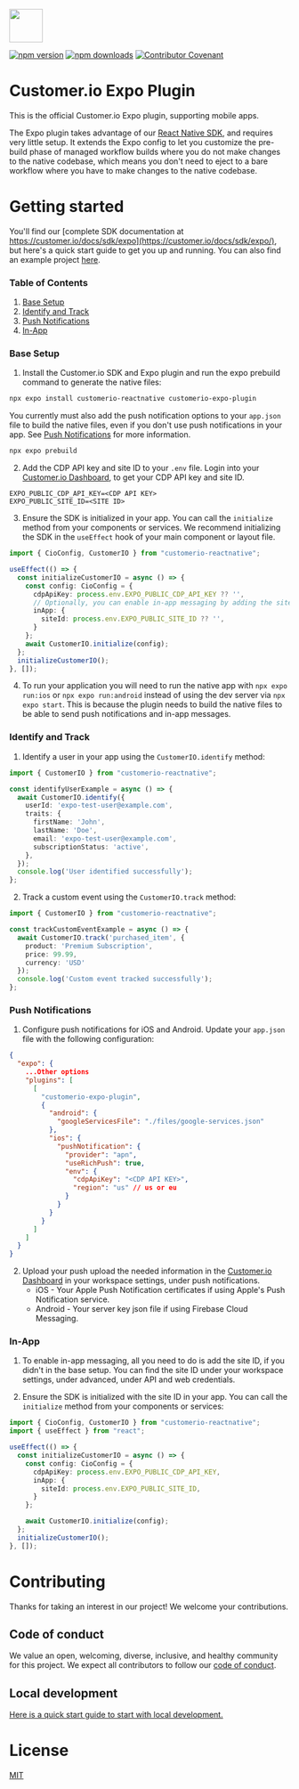 <p>
  <a href="https://customer.io">
    <img src="https://avatars.githubusercontent.com/u/1152079?s=200&v=4" height="60">
  </a>
</p>

[![npm version](https://img.shields.io/npm/v/customerio-expo-plugin.svg)](https://www.npmjs.com/package/customerio-expo-plugin)
[![npm downloads](https://img.shields.io/npm/dm/customerio-expo-plugin)](https://www.npmjs.com/package/customerio-expo-plugin)
[![Contributor Covenant](https://img.shields.io/badge/Contributor%20Covenant-2.0-4baaaa.svg)](CODE_OF_CONDUCT.md)

# Customer.io Expo Plugin

This is the official Customer.io Expo plugin, supporting mobile apps.

The Expo plugin takes advantage of our [React Native SDK](https://github.com/customerio/customerio-reactnative), and requires very little setup. It extends the Expo config to let you customize the pre-build phase of managed workflow builds where you do not make changes to the native codebase, which means you don't need to eject to a bare workflow where you have to make changes to the native codebase.

# Getting started

You'll find our [complete SDK documentation at https://customer.io/docs/sdk/expo](https://customer.io/docs/sdk/expo/), but here's a quick start guide to get you up and running. You can also find an example project [here](/example-projects/cio-expo-sdk-getting-started).

### Table of Contents
1. [Base Setup](#base-setup)
2. [Identify and Track](#identify-and-track)
3. [Push Notifications](#push-notifications)
4. [In-App](#in-app)

### Base Setup

1. Install the Customer.io SDK and Expo plugin and run the expo prebuild command to generate the native files:

```bash
npx expo install customerio-reactnative customerio-expo-plugin
```
You currently must also add the push notification options to your `app.json` file to build the native files, even if you don't use push notifications in your app. See [Push Notifications](#push-notifications) for more information.
```bash
npx expo prebuild
```

2. Add the CDP API key and site ID to your `.env` file. Login into your [Customer.io Dashboard](https://fly.customer.io/), to get your CDP API key and site ID.

```
EXPO_PUBLIC_CDP_API_KEY=<CDP API KEY>
EXPO_PUBLIC_SITE_ID=<SITE ID>
```

3. Ensure the SDK is initialized in your app. You can call the `initialize` method from your components or services. We recommend initializing the SDK in the `useEffect` hook of your main component or layout file.
```typescript
import { CioConfig, CustomerIO } from "customerio-reactnative";

useEffect(() => {
  const initializeCustomerIO = async () => {
    const config: CioConfig = {
      cdpApiKey: process.env.EXPO_PUBLIC_CDP_API_KEY ?? '',
      // Optionally, you can enable in-app messaging by adding the site ID
      inApp: {
        siteId: process.env.EXPO_PUBLIC_SITE_ID ?? '',
      }
    };
    await CustomerIO.initialize(config);
  };
  initializeCustomerIO();
}, []);
```

4. To run your application you will need to run the native app with `npx expo run:ios` or `npx expo run:android` instead of using the dev server via `npx expo start`. This is because the plugin needs to build the native files to be able to send push notifications and in-app messages.


### Identify and Track

1. Identify a user in your app using the `CustomerIO.identify` method:

```typescript
import { CustomerIO } from "customerio-reactnative";

const identifyUserExample = async () => {
  await CustomerIO.identify({
    userId: 'expo-test-user@example.com',
    traits: {
      firstName: 'John',
      lastName: 'Doe',
      email: 'expo-test-user@example.com',
      subscriptionStatus: 'active',
    },
  });
  console.log('User identified successfully');
};
```

2. Track a custom event using the `CustomerIO.track` method:

```typescript
import { CustomerIO } from "customerio-reactnative";

const trackCustomEventExample = async () => {
  await CustomerIO.track('purchased_item', {
    product: 'Premium Subscription',
    price: 99.99,
    currency: 'USD'
  });
  console.log('Custom event tracked successfully');
};
```

### Push Notifications

1. Configure push notifications for iOS and Android. Update your `app.json` file with the following configuration:

```json
{
  "expo": {
    ...Other options
    "plugins": [
      [
        "customerio-expo-plugin",
        {
          "android": {
            "googleServicesFile": "./files/google-services.json"
          },
          "ios": {
            "pushNotification": {
              "provider": "apn",
              "useRichPush": true,
              "env": {
                "cdpApiKey": "<CDP API KEY>",
                "region": "us" // us or eu
              }
            }
          }
        }
      ]
    ]
  }
}
```

2. Upload your push upload the needed information in the [Customer.io Dashboard](https://fly.customer.io/) in your workspace settings, under push notifications.
    * iOS - Your Apple Push Notification certificates if using Apple's Push Notification service.
    * Android - Your server key json file if using Firebase Cloud Messaging.

### In-App

1. To enable in-app messaging, all you need to do is add the site ID, if you didn't in the base setup. You can find the site ID under your workspace settings, under advanced, under API and web credentials.

2. Ensure the SDK is initialized with the site ID in your app. You can call the `initialize` method from your components or services:

```typescript
import { CioConfig, CustomerIO } from "customerio-reactnative";
import { useEffect } from "react";

useEffect(() => {
  const initializeCustomerIO = async () => {
    const config: CioConfig = {
      cdpApiKey: process.env.EXPO_PUBLIC_CDP_API_KEY,
      inApp: {
        siteId: process.env.EXPO_PUBLIC_SITE_ID,
      }
    };

    await CustomerIO.initialize(config);
  };
  initializeCustomerIO();
}, []);
```

# Contributing

Thanks for taking an interest in our project! We welcome your contributions.

## Code of conduct

We value an open, welcoming, diverse, inclusive, and healthy community for this project. We expect all  contributors to follow our [code of conduct](CODE_OF_CONDUCT.md).

## Local development

[Here is a quick start guide to start with local development.](/local-development-readme.md)

# License

[MIT](LICENSE)
